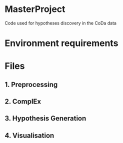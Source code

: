 # MasterProject
Code used for hypotheses discovery in the CoDa data

# Environment requirements 

# Files 
## 1. Preprocessing 
## 2. ComplEx
## 3. Hypothesis Generation 
## 4. Visualisation 
